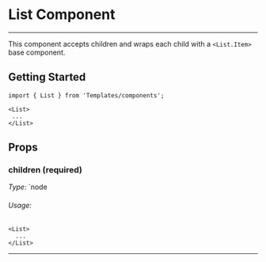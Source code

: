 # List Component
---

This component accepts children and wraps each child with a `<List.Item>` base component.

## Getting Started

```
import { List } from 'Templates/components';

<List>
 ...
</List>
```

## Props

### children (required)

_Type_: `node  

###### Usage:

```
<List>
  ...
</List>
```
---
